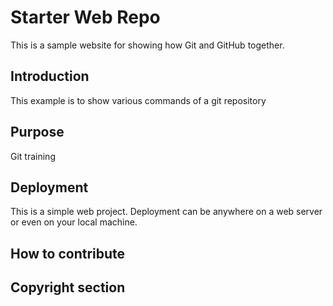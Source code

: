 # Starter Web Repo

This is a sample website for showing how Git and GitHub together.

## Introduction

This example is to show various commands of a git repository
 
## Purpose

Git training

## Deployment

This is a simple web project. Deployment can be anywhere on a web server or even on your local machine.

## How to contribute

## Copyright section


